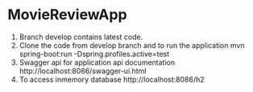 # MovieReviewApp

1. Branch develop contains latest code.
2. Clone the code from develop branch and to run the application mvn spring-boot:run -Dspring.profiles.active=test
3. Swagger api for application api documentation http://localhost:8086/swagger-ui.html
4. To access inmemory database http://localhost:8086/h2

